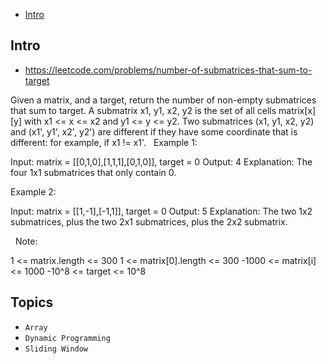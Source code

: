 - [Intro](#intro)

## Intro

- https://leetcode.com/problems/number-of-submatrices-that-sum-to-target

Given a matrix, and a target, return the number of non-empty submatrices that sum to target.
A submatrix x1, y1, x2, y2 is the set of all cells matrix[x][y] with x1 <= x <= x2 and y1 <= y <= y2.
Two submatrices (x1, y1, x2, y2) and (x1', y1', x2', y2') are different if they have some coordinate that is different: for example, if x1 != x1'.
 
Example 1:

Input: matrix = [[0,1,0],[1,1,1],[0,1,0]], target = 0
Output: 4
Explanation: The four 1x1 submatrices that only contain 0.


Example 2:

Input: matrix = [[1,-1],[-1,1]], target = 0
Output: 5
Explanation: The two 1x2 submatrices, plus the two 2x1 submatrices, plus the 2x2 submatrix.


 
Note:

1 <= matrix.length <= 300
1 <= matrix[0].length <= 300
-1000 <= matrix[i] <= 1000
-10^8 <= target <= 10^8



## Topics

- `Array`
- `Dynamic Programming`
- `Sliding Window`


